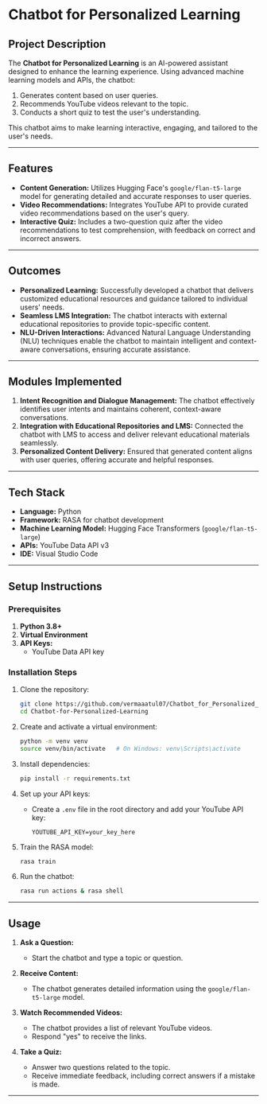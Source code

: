 # Chatbot for Personalized Learning

## Project Description

The **Chatbot for Personalized Learning** is an AI-powered assistant designed to enhance the learning experience. Using advanced machine learning models and APIs, the chatbot:

1. Generates content based on user queries.
2. Recommends YouTube videos relevant to the topic.
3. Conducts a short quiz to test the user's understanding.

This chatbot aims to make learning interactive, engaging, and tailored to the user's needs.

---

## Features

- **Content Generation:** Utilizes Hugging Face's `google/flan-t5-large` model for generating detailed and accurate responses to user queries.
- **Video Recommendations:** Integrates YouTube API to provide curated video recommendations based on the user's query.
- **Interactive Quiz:** Includes a two-question quiz after the video recommendations to test comprehension, with feedback on correct and incorrect answers.

---

## Outcomes

- **Personalized Learning:** Successfully developed a chatbot that delivers customized educational resources and guidance tailored to individual users' needs.
- **Seamless LMS Integration:** The chatbot interacts with external educational repositories to provide topic-specific content.
- **NLU-Driven Interactions:** Advanced Natural Language Understanding (NLU) techniques enable the chatbot to maintain intelligent and context-aware conversations, ensuring accurate assistance.

---

## Modules Implemented

1. **Intent Recognition and Dialogue Management:** The chatbot effectively identifies user intents and maintains coherent, context-aware conversations.
2. **Integration with Educational Repositories and LMS:** Connected the chatbot with LMS to access and deliver relevant educational materials seamlessly.
3. **Personalized Content Delivery:** Ensured that generated content aligns with user queries, offering accurate and helpful responses.

---

## Tech Stack

- **Language:** Python
- **Framework:** RASA for chatbot development
- **Machine Learning Model:** Hugging Face Transformers (`google/flan-t5-large`)
- **APIs:** YouTube Data API v3
- **IDE:** Visual Studio Code

---

## Setup Instructions

### Prerequisites

1. **Python 3.8+**
2. **Virtual Environment**
3. **API Keys:**
   - YouTube Data API key

### Installation Steps

1. Clone the repository:

   ```bash
   git clone https://github.com/vermaaatul07/Chatbot_for_Personalized_Learning.git
   cd Chatbot-for-Personalized-Learning
   ```

2. Create and activate a virtual environment:

   ```bash
   python -m venv venv
   source venv/bin/activate   # On Windows: venv\Scripts\activate
   ```

3. Install dependencies:

   ```bash
   pip install -r requirements.txt
   ```

4. Set up your API keys:

   - Create a `.env` file in the root directory and add your YouTube API key:
     ```env
     YOUTUBE_API_KEY=your_key_here
     ```

5. Train the RASA model:

   ```bash
   rasa train
   ```

6. Run the chatbot:

   ```bash
   rasa run actions & rasa shell
   ```

---

## Usage

1. **Ask a Question:**

   - Start the chatbot and type a topic or question.

2. **Receive Content:**

   - The chatbot generates detailed information using the `google/flan-t5-large` model.

3. **Watch Recommended Videos:**

   - The chatbot provides a list of relevant YouTube videos.
   - Respond "yes" to receive the links.

4. **Take a Quiz:**

   - Answer two questions related to the topic.
   - Receive immediate feedback, including correct answers if a mistake is made.

---

